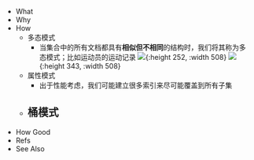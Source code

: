 - What
- Why
- How
	- 多态模式
		- 当集合中的所有文档都具有**相似但不相同**的结构时，我们将其称为多态模式；比如运动员的运动记录
		  ![](https://pdai.tech/images/db/mongo/mongo-y-doc-2.png){:height 252, :width 508}
		  ![](https://pdai.tech/images/db/mongo/mongo-y-doc-2.gif){:height 343, :width 508}
	- 属性模式
		- 出于性能考虑，我们可能建立很多索引来尽可能覆盖到所有子集
	- 桶模式
		-
- How Good
- Refs
- See Also